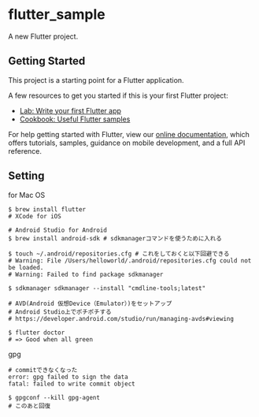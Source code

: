 # flutter_sample

A new Flutter project.

## Getting Started

This project is a starting point for a Flutter application.

A few resources to get you started if this is your first Flutter project:

- [Lab: Write your first Flutter app](https://flutter.dev/docs/get-started/codelab)
- [Cookbook: Useful Flutter samples](https://flutter.dev/docs/cookbook)

For help getting started with Flutter, view our
[online documentation](https://flutter.dev/docs), which offers tutorials,
samples, guidance on mobile development, and a full API reference.

## Setting

for Mac OS

```
$ brew install flutter
# XCode for iOS

# Android Studio for Android
$ brew install android-sdk # sdkmanagerコマンドを使うために入れる

$ touch ~/.android/repositories.cfg # これをしておくと以下回避できる
# Warning: File /Users/helloworld/.android/repositories.cfg could not be loaded.
# Warning: Failed to find package sdkmanager

$ sdkmanager sdkmanager --install "cmdline-tools;latest"

# AVD(Android 仮想Device（Emulator）)をセットアップ
# Android Studio上でポチポチする
# https://developer.android.com/studio/run/managing-avds#viewing

$ flutter doctor
# => Good when all green
```

gpg

```
# commitできなくなった
error: gpg failed to sign the data
fatal: failed to write commit object
```

```
$ gpgconf --kill gpg-agent
# このあと回復
```

